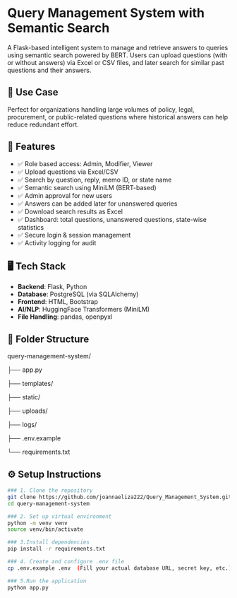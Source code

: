# Query Management System with Semantic Search

A Flask-based intelligent system to manage and retrieve answers to queries using semantic search powered by BERT. Users can upload questions (with or without answers) via Excel or CSV files, and later search for similar past questions and their answers.

## 🎯 Use Case

Perfect for organizations handling large volumes of policy, legal, procurement, or public-related questions where historical answers can help reduce redundant effort.

## 🚀 Features

- ✅ Role based access: Admin, Modifier, Viewer
- ✅ Upload questions via Excel/CSV
- ✅ Search by question, reply, memo ID, or state name
- ✅ Semantic search using MiniLM (BERT-based)
- ✅ Admin approval for new users
- ✅ Answers can be added later for unanswered queries
- ✅ Download search results as Excel
- ✅ Dashboard: total questions, unanswered questions, state-wise statistics
- ✅ Secure login & session management
- ✅ Activity logging for audit

## 🖥️ Tech Stack

- **Backend**: Flask, Python
- **Database**: PostgreSQL (via SQLAlchemy)
- **Frontend**: HTML, Bootstrap
- **AI/NLP**: HuggingFace Transformers (MiniLM)
- **File Handling**: pandas, openpyxl

## 📁 Folder Structure

query-management-system/

├── app.py

├── templates/

├── static/

├── uploads/

├── logs/

├── .env.example

└── requirements.txt

## ⚙️ Setup Instructions

```bash
### 1. Clone the repository
git clone https://github.com/joannaeliza222/Query_Management_System.git
cd query-management-system

### 2. Set up virtual environment
python -m venv venv
source venv/bin/activate

### 3.Install dependencies
pip install -r requirements.txt

### 4. Create and configure .env file
cp .env.example .env  (Fill your actual database URL, secret key, etc.)

### 5.Run the application
python app.py
